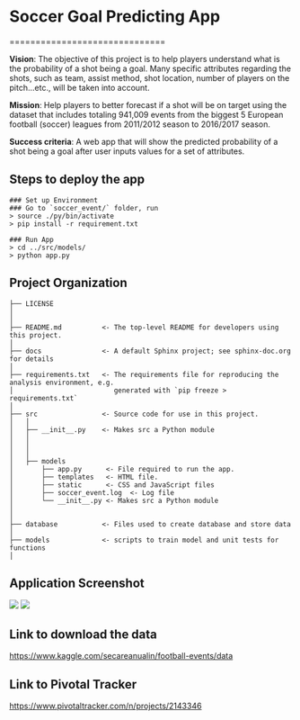 # Soccer Goal Predicting App
==============================


**Vision**: The objective of this project is to help players understand what is the probability of a shot being a goal. Many specific attributes regarding the shots, such as team, assist method,  shot location, number of players on the pitch…etc., will be taken into account.

**Mission**: Help players to better forecast if a shot will be on target using the dataset that includes totaling 941,009 events from the biggest 5 European football (soccer) leagues from 2011/2012 season to 2016/2017 season.

**Success criteria**: A web app that will show the predicted probability of a shot being a goal after user inputs values for a set of attributes.



Steps to deploy the app
------------
```
### Set up Environment
### Go to `soccer_event/` folder, run
> source ./py/bin/activate
> pip install -r requirement.txt

### Run App
> cd ../src/models/
> python app.py
```


Project Organization
------------

    ├── LICENSE
    │
    │
    ├── README.md          <- The top-level README for developers using this project.
    │
    ├── docs               <- A default Sphinx project; see sphinx-doc.org for details
    │
    ├── requirements.txt   <- The requirements file for reproducing the analysis environment, e.g.
    │                         generated with `pip freeze > requirements.txt`
    │
    ├── src                <- Source code for use in this project.
    │   │
    │   ├── __init__.py    <- Makes src a Python module
    │   │
    │   │     
    │   │   
    │   ├── models         
    │       ├── app.py      <- File required to run the app.
    │       ├── templates   <- HTML file.
    │       ├── static      <- CSS and JavaScript files
    │       ├── soccer_event.log  <- Log file
    │       └── __init__.py <- Makes src a Python module
    │   
    │
    ├── database           <- Files used to create database and store data
    │
    ├── models             <- scripts to train model and unit tests for functions
    │

Application Screenshot
------------
![](/Users/yuecui/Documents/GitHub/ValueChain_Project/pics/screenshot1.png)
![](/Users/yuecui/Desktop/screenshot2.png)

Link to download the data
------------
https://www.kaggle.com/secareanualin/football-events/data


Link to Pivotal Tracker
------------
https://www.pivotaltracker.com/n/projects/2143346

